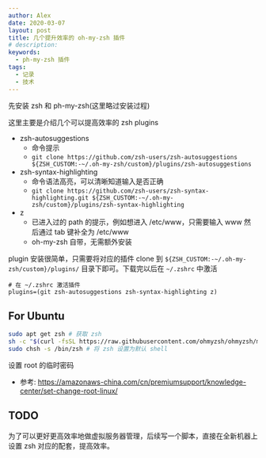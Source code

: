 ```yaml
---
author: Alex
date: 2020-03-07
layout: post
title: 几个提升效率的 oh-my-zsh 插件
# description: 
keywords: 
  - ph-my-zsh 插件
tags:
  - 记录
  - 技术
---
```


先安装 zsh 和 ph-my-zsh(这里略过安装过程)

这里主要是介绍几个可以提高效率的 zsh plugins

- zsh-autosuggestions
  - 命令提示
  - `git clone https://github.com/zsh-users/zsh-autosuggestions ${ZSH_CUSTOM:-~/.oh-my-zsh/custom}/plugins/zsh-autosuggestions`
- zsh-syntax-highlighting
  - 命令语法高亮，可以清晰知道输入是否正确
  - `git clone https://github.com/zsh-users/zsh-syntax-highlighting.git ${ZSH_CUSTOM:-~/.oh-my-zsh/custom}/plugins/zsh-syntax-highlighting`
- z
  - 已进入过的 path 的提示，例如想进入 /etc/www，只需要输入 www 然后通过 tab 键补全为 /etc/www
  - oh-my-zsh 自带，无需额外安装

plugin 安装很简单，只需要将对应的插件 clone 到 `${ZSH_CUSTOM:-~/.oh-my-zsh/custom}/plugins/` 目录下即可。下载完以后在 `~/.zshrc` 中激活

```shell
# 在 ~/.zshrc 激活插件
plugins=(git zsh-autosuggestions zsh-syntax-highlighting z)
```

## For Ubuntu

```sh
sudo apt get zsh # 获取 zsh
sh -c "$(curl -fsSL https://raw.githubusercontent.com/ohmyzsh/ohmyzsh/master/tools/install.sh)" # 获取 oh-my-zsh
sudo chsh -s /bin/zsh # 将 zsh 设置为默认 shell
```

设置 root 的临时密码

- 参考: https://amazonaws-china.com/cn/premiumsupport/knowledge-center/set-change-root-linux/

## TODO

为了可以更好更高效率地做虚拟服务器管理，后续写一个脚本，直接在全新机器上设置 zsh 对应的配套，提高效率。
